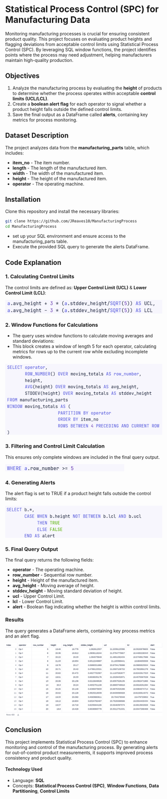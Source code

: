 # Statistical Process Control (SPC) for Manufacturing Data

Monitoring manufacturing processes is crucial for ensuring consistent product quality. This project focuses on evaluating product heights and flagging deviations from acceptable control limits using Statistical Process Control (SPC). By leveraging SQL window functions, the project identifies points where the process may need adjustment, helping manufacturers maintain high-quality production.

## Objectives
1. Analyze the manufacturing process by evaluating the **height** of products to determine whether the process operates within acceptable **control limits (UCL/LCL)**.
2. Create a **boolean alert flag** for each operator to signal whether a product height falls outside the defined control limits.
3. Save the final output as a DataFrame called **alerts**, containing key metrics for process monitoring.

## Dataset Description
The project analyzes data from the **manufacturing_parts** table, which includes:
- **item_no** - The item number.
- **length** - The length of the manufactured item.
- **width** - The width of the manufactured item.
- **height** - The height of the manufactured item.
- **operator** - The operating machine.

## Installation
Clone this repository and install the necessary libraries:
```bash
git clone https://github.com/JReaves10/ManufacturingProcess
cd ManufacturingProcess
```
- set up your SQL environment and ensure access to the manufacturing_parts table.
- Execute the provided SQL query to generate the alerts DataFrame.

## Code Explanation
### 1. Calculating Control Limits
The control limits are defined as: **Upper Control Limit (UCL)** & **Lower Control Limit (LCL)**:

![](first.png)

### 2. Window Functions for Calculations
- The query uses window functions to calculate moving averages and standard deviations:
- This block creates a window of length 5 for each operator, calculating metrics for rows up to the current row while excluding incomplete windows.

![](second.png)

### 3. Filtering and Control Limit Calculation
This ensures only complete windows are included in the final query output.

![](third.png)

### 4. Generating Alerts
The alert flag is set to TRUE if a product height falls outside the control limits:

![](fourth.png)

### 5. Final Query Output
The final query returns the following fields:
- **operator** - The operating machine.
- **row_number** - Sequential row number.
- **height** - Height of the manufactured item.
- **avg_height** - Moving average of height.
- **stddev_height** - Moving standard deviation of height.
- **ucl** - Upper Control Limit.
- **lcl** - Lower Control Limit.
- **alert** - Boolean flag indicating whether the height is within control limits.

### Results
The query generates a DataFrame alerts, containing key process metrics and an alert flag.

![](fifth.png)

## Conclusion
This project implements Statistical Process Control (SPC) to enhance monitoring and control of the manufacturing process. By generating alerts for out-of-control product measurements, it supports improved process consistency and product quality.

#### Technology Used
- Language: **SQL**
- Concepts: **Statistical Process Control (SPC)**, **Window Functions**, **Data Partitioning**, **Control Limits**
